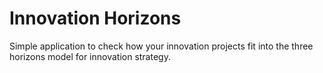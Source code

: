 # Innovation Horizons
Simple application to check how your innovation projects fit into the three horizons model for innovation strategy.
